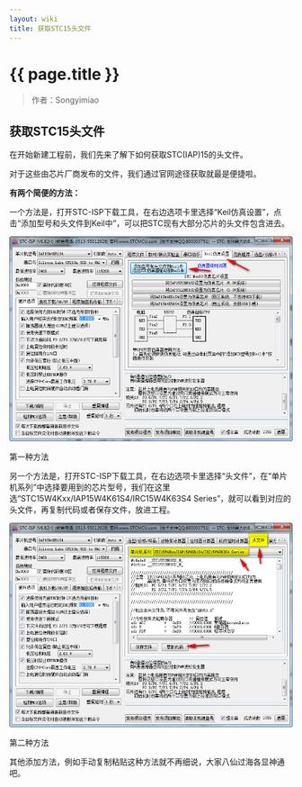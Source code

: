 ```yaml
---
layout: wiki
title: 获取STC15头文件
---
```


# {{ page.title }}

> 作者：Songyimiao

## 获取STC15头文件

在开始新建工程前，我们先来了解下如何获取STC(IAP)15的头文件。

对于这些由芯片厂商发布的文件，我们通过官网途径获取就最是便捷啦。

**有两个简便的方法：**

一个方法是，打开STC-ISP下载工具，在右边选项卡里选择“Keil仿真设置”，点击“添加型号和头文件到Keil中”，可以把STC现有大部分芯片的头文件包含进去。

![](/img/wiki/new-project-02.png)

第一种方法

另一个方法是，打开STC-ISP下载工具，在右边选项卡里选择“头文件”，在“单片机系列”中选择要用到的芯片型号，我们在这里选“STC15W4Kxx/IAP15W4K61S4/IRC15W4K63S4 Series”，就可以看到对应的头文件，再复制代码或者保存文件，放进工程。

![](/img/wiki/new-project-01.png)

第二种方法

其他添加方法，例如手动复制粘贴这种方法就不再细说，大家八仙过海各显神通吧。





